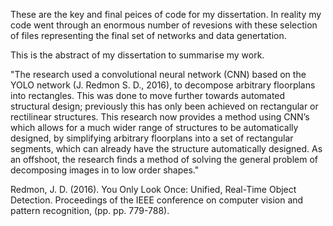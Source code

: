 These are the key and final peices of code for my dissertation.  In reality my code went through an enormous number
of revesions with these selection of files representing the final set of networks and data genertation.

This is the abstract of my dissertation to summarise my work.

"The research used a convolutional neural network (CNN) based on the YOLO network (J. Redmon S. D., 2016),
to decompose arbitrary floorplans into rectangles.  This was done to move further towards automated structural design;
previously this has only been achieved on rectangular or rectilinear structures.  This research now provides a method
using CNN’s which allows for a much wider range of structures to be automatically designed, by simplifying arbitrary
floorplans into a set of rectangular segments, which can already have the structure automatically designed.  As
an offshoot, the research finds a method of solving the general problem of decomposing images in to low order shapes."

Redmon, J. D. (2016). You Only Look Once: Unified, Real-Time Object Detection. Proceedings of the IEEE conference on computer vision and pattern recognition, (pp. pp. 779-788). 
